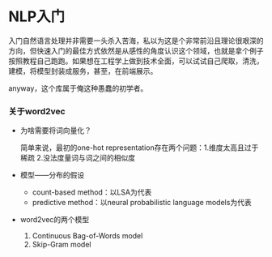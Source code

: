 # NLP入门

入门自然语言处理并非需要一头杀入苦海，私以为这是个非常前沿且理论很艰深的方向，但快速入门的最佳方式依然是从感性的角度认识这个领域，也就是拿个例子按照教程自己跑跑。如果想在工程学上做到技术全面，可以试试自己爬取，清洗，建模，将模型封装成服务，甚至，在前端展示。

anyway，这个库属于俺这种愚蠢的初学者。

### 关于word2vec

- 为啥需要将词向量化？

	简单来说，最初的one-hot representation存在两个问题：1.维度太高且过于稀疏 2.没法度量词与词之间的相似度
	
- 模型——分布的假设

	- count-based method：以LSA为代表
	- predictive method：以neural probabilistic language models为代表

- word2vec的两个模型

	1. Continuous Bag-of-Words model
	2. Skip-Gram model